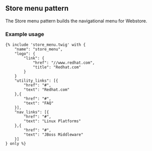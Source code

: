 ## Store menu pattern
The Store menu pattern builds the navigational menu for Webstore.


### Example usage
```
{% include 'store_menu.twig' with {
    "name": "store_menu",
    "logo": {
        "link": {
            "href": "//www.redhat.com",
            "title": "Redhat.com"
        }
    }
    "utility_links": [{
        "href": "#",
        "text": "Redhat.com"
    },{
        "href": "#",
        "text": "FAQ"
    }],
    "nav_links": [{
        "href": "#",
        "text": "Linux Platforms"
    },{
        "href": "#",
        "text": "JBoss Middleware"
    }]
} only %}
```
